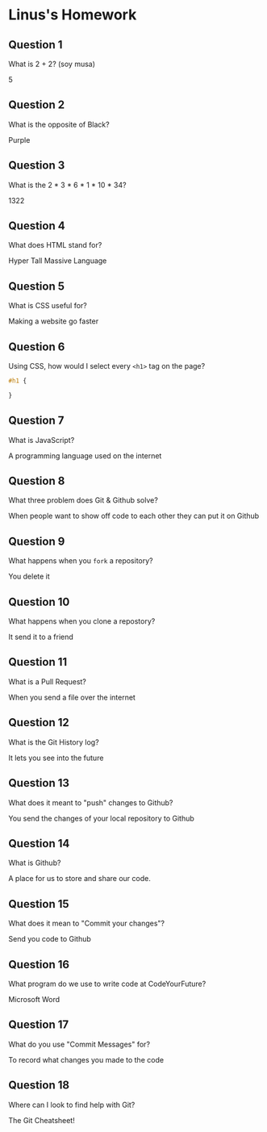 # Linus's Homework

## Question 1

What is 2 + 2? (soy musa)

5

## Question 2

What is the opposite of Black?

Purple

## Question 3

What is the  2 * 3 * 6 * 1 * 10 * 34?

1322

## Question 4 

What does HTML stand for?

Hyper Tall Massive Language

## Question 5

What is CSS useful for?

Making a website go faster

## Question 6

Using CSS, how would I select every `<h1>` tag on the page?

```css
#h1 {

}
```

## Question 7

What is JavaScript?

A programming language used on the internet

## Question 8

What three problem does Git & Github solve?

When people want to show off code to each other they can put it on Github

## Question 9

What happens when you `fork` a repository?

You delete it

## Question 10 

What happens when you clone a repostory?

It send it to a friend

## Question 11

What is a Pull Request?

When you send a file over the internet

## Question 12

What is the Git History log?

It lets you see into the future

## Question 13

What does it meant to "push" changes to Github?

You send the changes of your local repository to Github

## Question 14

What is Github?

A place for us to store and share our code.

## Question 15

What does it mean to "Commit your changes"?

Send you code to Github

## Question 16

What program do we use to write code at CodeYourFuture?

Microsoft Word

## Question 17

What do you use "Commit Messages" for?

To record what changes you made to the code

## Question 18

Where can I look to find help with Git?

The Git Cheatsheet!
